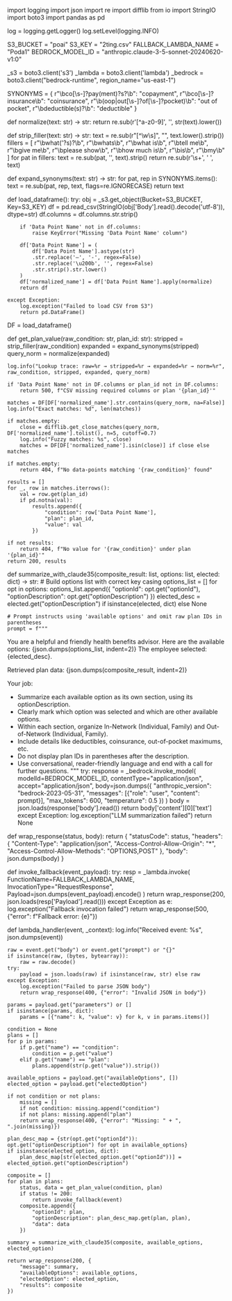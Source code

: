 import logging
import json
import re
import difflib
from io import StringIO
import boto3
import pandas as pd

log = logging.getLogger()
log.setLevel(logging.INFO)

S3_BUCKET = "poai"
S3_KEY = "2ting.csv"
FALLBACK_LAMBDA_NAME = "Poda1"
BEDROCK_MODEL_ID = "anthropic.claude-3-5-sonnet-20240620-v1:0"

_s3 = boto3.client('s3')
_lambda = boto3.client('lambda')
_bedrock = boto3.client("bedrock-runtime", region_name="us-east-1")

SYNONYMS = {
    r"\bco[\s\-]?pay(ment)?s?\b": "copayment",
    r"\bco[\s\-]?insurance\b": "coinsurance",
    r"\b(oop|out[\s\-]?of[\s\-]?pocket)\b": "out of pocket",
    r"\bdeductible(s)?\b": "deductible"
}

def normalize(text: str) -> str:
    return re.sub(r'[^a-z0-9]', '', str(text).lower())

def strip_filler(text: str) -> str:
    text = re.sub(r"[^\w\s]", "", text.lower().strip())
    fillers = [
        r"\bwhat('?s)?\b", r"\bwhats\b", r"\bwhat is\b", r"\btell me\b",
        r"\bgive me\b", r"\bplease show\b", r"\bhow much is\b", r"\bis\b", r"\bmy\b"
    ]
    for pat in fillers:
        text = re.sub(pat, '', text).strip()
    return re.sub(r'\s+', ' ', text)

def expand_synonyms(text: str) -> str:
    for pat, rep in SYNONYMS.items():
        text = re.sub(pat, rep, text, flags=re.IGNORECASE)
    return text

def load_dataframe():
    try:
        obj = _s3.get_object(Bucket=S3_BUCKET, Key=S3_KEY)
        df = pd.read_csv(StringIO(obj['Body'].read().decode('utf-8')), dtype=str)
        df.columns = df.columns.str.strip()

        if 'Data Point Name' not in df.columns:
            raise KeyError("Missing 'Data Point Name' column")

        df['Data Point Name'] = (
            df['Data Point Name'].astype(str)
            .str.replace('–', '-', regex=False)
            .str.replace('\u200b', '', regex=False)
            .str.strip().str.lower()
        )
        df['normalized_name'] = df['Data Point Name'].apply(normalize)
        return df

    except Exception:
        log.exception("Failed to load CSV from S3")
        return pd.DataFrame()

DF = load_dataframe()

def get_plan_value(raw_condition: str, plan_id: str):
    stripped = strip_filler(raw_condition)
    expanded = expand_synonyms(stripped)
    query_norm = normalize(expanded)

    log.info("Lookup trace: raw=%r → stripped=%r → expanded=%r → norm=%r", raw_condition, stripped, expanded, query_norm)

    if 'Data Point Name' not in DF.columns or plan_id not in DF.columns:
        return 500, f"CSV missing required columns or plan '{plan_id}'"

    matches = DF[DF['normalized_name'].str.contains(query_norm, na=False)]
    log.info("Exact matches: %d", len(matches))

    if matches.empty:
        close = difflib.get_close_matches(query_norm, DF['normalized_name'].tolist(), n=5, cutoff=0.7)
        log.info("Fuzzy matches: %s", close)
        matches = DF[DF['normalized_name'].isin(close)] if close else matches

    if matches.empty:
        return 404, f"No data-points matching '{raw_condition}' found"

    results = []
    for _, row in matches.iterrows():
        val = row.get(plan_id)
        if pd.notna(val):
            results.append({
                "condition": row['Data Point Name'],
                "plan": plan_id,
                "value": val
            })

    if not results:
        return 404, f"No value for '{raw_condition}' under plan '{plan_id}'"
    return 200, results

def summarize_with_claude35(composite_result: list, options: list, elected: dict) -> str:
    # Build options list with correct key casing
    options_list = []
    for opt in options:
        options_list.append({
            "optionId": opt.get("optionId"),
            "optionDescription": opt.get("optionDescription")
        })
    elected_desc = elected.get("optionDescription") if isinstance(elected, dict) else None

    # Prompt instructs using 'available options' and omit raw plan IDs in parentheses
    prompt = f"""
You are a helpful and friendly health benefits advisor.
Here are the available options:
{json.dumps(options_list, indent=2)}
The employee selected: {elected_desc}.

Retrieved plan data:
{json.dumps(composite_result, indent=2)}

Your job:
- Summarize each available option as its own section, using its optionDescription.
- Clearly mark which option was selected and which are other available options.
- Within each section, organize In-Network (Individual, Family) and Out-of-Network (Individual, Family).
- Include details like deductibles, coinsurance, out-of-pocket maximums, etc.
- Do not display plan IDs in parentheses after the description.
- Use conversational, reader-friendly language and end with a call for further questions.
"""
    try:
        response = _bedrock.invoke_model(
            modelId=BEDROCK_MODEL_ID,
            contentType="application/json",
            accept="application/json",
            body=json.dumps({
                "anthropic_version": "bedrock-2023-05-31",
                "messages": [{"role": "user", "content": prompt}],
                "max_tokens": 600,
                "temperature": 0.5
            })
        )
        body = json.loads(response['body'].read())
        return body['content'][0]['text']
    except Exception:
        log.exception("LLM summarization failed")
        return None

def wrap_response(status, body):
    return {
        "statusCode": status,
        "headers": {
            "Content-Type": "application/json",
            "Access-Control-Allow-Origin": "*",
            "Access-Control-Allow-Methods": "OPTIONS,POST"
        },
        "body": json.dumps(body)
    }

def invoke_fallback(event_payload):
    try:
        resp = _lambda.invoke(
            FunctionName=FALLBACK_LAMBDA_NAME,
            InvocationType="RequestResponse",
            Payload=json.dumps(event_payload).encode()
        )
        return wrap_response(200, json.loads(resp['Payload'].read()))
    except Exception as e:
        log.exception("Fallback invocation failed")
        return wrap_response(500, {"error": f"Fallback error: {e}"})

def lambda_handler(event, _context):
    log.info("Received event: %s", json.dumps(event))

    raw = event.get("body") or event.get("prompt") or "{}"
    if isinstance(raw, (bytes, bytearray)):
        raw = raw.decode()
    try:
        payload = json.loads(raw) if isinstance(raw, str) else raw
    except Exception:
        log.exception("Failed to parse JSON body")
        return wrap_response(400, {"error": "Invalid JSON in body"})

    params = payload.get("parameters") or []
    if isinstance(params, dict):
        params = [{"name": k, "value": v} for k, v in params.items()]

    condition = None
    plans = []
    for p in params:
        if p.get("name") == "condition":
            condition = p.get("value")
        elif p.get("name") == "plan":
            plans.append(str(p.get("value")).strip())

    available_options = payload.get("availableOptions", [])
    elected_option = payload.get("electedOption")

    if not condition or not plans:
        missing = []
        if not condition: missing.append("condition")
        if not plans: missing.append("plan")
        return wrap_response(400, {"error": "Missing: " + ", ".join(missing)})

    plan_desc_map = {str(opt.get("optionId")): opt.get("optionDescription") for opt in available_options}
    if isinstance(elected_option, dict):
        plan_desc_map[str(elected_option.get("optionId"))] = elected_option.get("optionDescription")

    composite = []
    for plan in plans:
        status, data = get_plan_value(condition, plan)
        if status != 200:
            return invoke_fallback(event)
        composite.append({
            "optionId": plan,
            "optionDescription": plan_desc_map.get(plan, plan),
            "data": data
        })

    summary = summarize_with_claude35(composite, available_options, elected_option)

    return wrap_response(200, {
        "message": summary,
        "availableOptions": available_options,
        "electedOption": elected_option,
        "results": composite
    })
